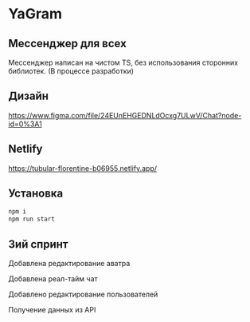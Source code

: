 # YaGram
## Мессенджер для всех
Мессенджер написан на чистом TS, без использования сторонних библиотек.
(В процессе разработки)
## Дизайн
https://www.figma.com/file/24EUnEHGEDNLdOcxg7ULwV/Chat?node-id=0%3A1
## Netlify
https://tubular-florentine-b06955.netlify.app/
## Установка
```sh
npm i
npm run start
```
## 3ий спринт
Добавлена редактирование аватра

Добавлена реал-тайм чат

Добавлено редактирование пользователей

Получение данных из API

